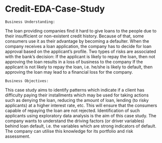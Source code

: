 # Credit-EDA-Case-Study
	Business Understanding: 
The loan providing companies find it hard to give loans to the 
people due to their insufficient or non-existent credit history. 
Because of that, some consumers use it as their advantage by 
becoming a defaulter. When the company receives a loan 
application, the company has to decide for loan approval based 
on the applicant’s profile. Two types of risks are associated 
with the bank’s decision: 
If the applicant is likely to repay the loan, then not approving 
the loan results in a loss of business to the company 
If the applicant is not likely to repay the loan, i.e. he/she is 
likely to default, then approving the loan may lead to a 
financial loss for the company. 


	Business Objectives: 
This case study aims to identify patterns which indicate if a 
client has difficulty paying their installments which may be 
used for taking actions such as denying the loan, reducing the 
amount of loan, lending (to risky applicants) at a higher 
interest rate, etc. This will ensure that the consumers capable 
of repaying the loan are not rejected. Identification of such 
applicants using exploratory data analysis is the aim of this case study. The company 
wants to understand the driving factors (or driver variables) 
behind loan default, i.e. the variables which are strong 
indicators of default. The company can utilise this knowledge 
for its portfolio and risk assessment.

